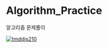 # Algorithm_Practice
알고리즘 문제풀이

[![tmddjs210](http://mazassumnida.wtf/api/generate_badge?boj=tmddjs210)](https://solved.ac/tmddjs210)
